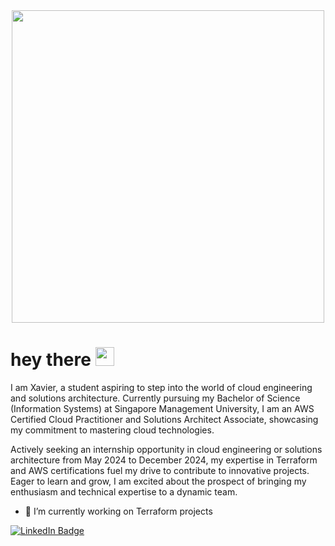 <div id="header" align="center">
  <img src="https://media.giphy.com/media/7srpeY4TZMrO8/giphy.gif" width="500"/>
</div>

<h1>
  hey there
  <img src="https://media.giphy.com/media/hvRJCLFzcasrR4ia7z/giphy.gif" width="30px"/>
</h1>


I am Xavier, a student aspiring to step into the world of cloud engineering and solutions architecture. Currently pursuing my Bachelor of Science (Information Systems) at Singapore Management University, I am an AWS Certified Cloud Practitioner and Solutions Architect Associate, showcasing my commitment to mastering cloud technologies. 

Actively seeking an internship opportunity in cloud engineering or solutions architecture from May 2024 to December 2024, my expertise in Terraform and AWS certifications fuel my drive to contribute to innovative projects. Eager to learn and grow, I am excited about the prospect of bringing my enthusiasm and technical expertise to a dynamic team.

- 🔭 I’m currently working on Terraform projects


<div>
  <a href="https://www.linkedin.com/in/xavierngzh/">
    <img src="https://img.shields.io/badge/LinkedIn-blue?style=for-the-badge&logo=linkedin&logoColor=white" alt="LinkedIn Badge"/>
  </a>
</div>
